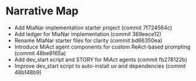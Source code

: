 # Narrative Map

- Add MiaNar implementation starter project (commit 7f724564c)
- Add ledger for MiaNar implementation (commit 369eece12)
- Rename MiaNar starter files for clarity (commit bd66350ea)
- Introduce MiAct agent components for custom ReAct-based prompting (commit 48be9165a)
- Add dev_start script and STORY for MiAct agents (commit fb278122b)
- Improve dev_start script to auto-install uv and dependencies (commit 48b148b9)
